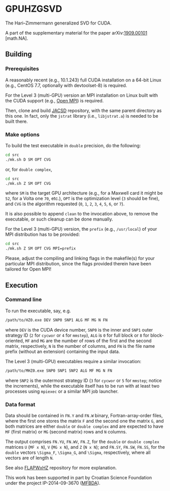# GPUHZGSVD
The Hari–Zimmermann generalized SVD for CUDA.

A part of the supplementary material for the paper arXiv:[1909.00101](https://arxiv.org/abs/1909.00101) \[math.NA\].

## Building

### Prerequisites

A reasonably recent (e.g., 10.1.243) full CUDA installation on a 64-bit Linux (e.g., CentOS 7.7, optionally with devtoolset-8) is required.

For the Level 3 (multi-GPU) version an MPI installation on Linux built with the CUDA support (e.g., [Open MPI](https://www.open-mpi.org)) is required.

Then, clone and build [JACSD](https://github.com/venovako/JACSD) repository, with the same parent directory as this one.  In fact, only the ``jstrat`` library (i.e., ``libjstrat.a``) is needed to be built there.

### Make options

To build the test executable in ``double`` precision, do the following:
```bash
cd src
./mk.sh D SM OPT CVG
```
or, for ``double complex``,
```bash
cd src
./mk.sh Z SM OPT CVG
```
where ``SM`` is the target GPU architecture (e.g., for a Maxwell card it might be ``52``, for a Volta one ``70``, etc.), ``OPT`` is the optimization level (``3`` should be fine), and ``CVG`` is the algorithm requested (``0``, ``1``, ``2``, ``3``, ``4``, ``5``, ``6``, or ``7``).

It is also possible to append ``clean`` to the invocation above, to remove the executable, or such cleanup can be done manually.

For the Level 3 (multi-GPU) version, the ``prefix`` (e.g., ``/usr/local``) of your MPI distribution has to be provided:
```bash
cd src
./mk.sh Z SM OPT CVG MPI=prefix
```
Please, adjust the compiling and linking flags in the makefile(s) for your particular MPI distribution, since the flags provided therein have been tailored for Open MPI!

## Execution

### Command line

To run the executable, say, e.g.
```bash
/path/to/HZ0.exe DEV SNP0 SNP1 ALG MF MG N FN
```
where ``DEV`` is the CUDA device number, ``SNP0`` is the inner and ``SNP1`` outer strategy ID (``2`` for ``cycwor`` or ``4`` for ``mmstep``), ``ALG`` is ``0`` for full block or ``8`` for block-oriented, ``MF`` and ``MG`` are the number of rows of the first and the second matrix, respectively, ``N`` is the number of columns, and ``FN`` is the file name prefix (without an extension) containing the input data.

The Level 3 (multi-GPU) executables require a similar invocation:
```bash
/path/to/MHZ0.exe SNP0 SNP1 SNP2 ALG MF MG N FN
```
where ``SNP2`` is the outermost strategy ID (``3`` for ``cycwor`` or ``5`` for ``mmstep``; notice the increments), while the executable itself has to be run with at least two processes using ``mpiexec`` or a similar MPI job launcher.

### Data format

Data should be contained in ``FN.Y`` and ``FN.W`` binary, Fortran-array-order files, where the first one stores the matrix ``F`` and the second one the matrix ``G``, and both matrices are either ``double`` or ``double complex`` and are expected to have ``MF`` (first matrix) or ``MG`` (second matrix) rows and ``N`` columns.

The output comprises ``FN.YU``, ``FN.WV``, ``FN.Z``, for the ``double`` or ``double complex`` matrices ``U`` (``MF x N``), ``V`` (``MG x N``), and ``Z`` (``N x N``); and ``FN.SY``, ``FN.SW``, ``FN.SS``, for the ``double`` vectors ``\Sigma_F``, ``\Sigma_G``, and ``\Sigma``, respectively, where all vectors are of length ``N``.

See also [FLAPWxHZ](https://github.com/venovako/FLAPWxHZ) repository for more explanation.

This work has been supported in part by Croatian Science Foundation under the project IP-2014-09-3670 ([MFBDA](https://web.math.pmf.unizg.hr/mfbda/)).
